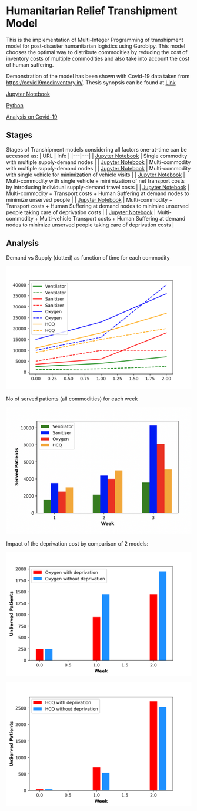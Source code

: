 # Humanitarian Relief Transhipment Model

This is the implementation of Multi-Integer Programming of transhipment model for post-disaster humanitarian logistics using Gurobipy.  This model chooses the optimal way to distribute commodities by reducing the cost of inventory costs of multiple commodities and also take into account the cost of human suffering.

Demonstration of the model has been shown with Covid-19 data taken from https://covid19medinventory.in/. Thesis synopsis can be found at [Link](https://drive.google.com/file/d/1FYmH340ctkqFeRjGLbpP8KHIdJ0jUdGf/view?usp=sharing)

[Jupyter Notebook](https://nbviewer.jupyter.org/github/Kartikaggarwal98/Transhipment-Network/blob/master/mc_v_p_time_covid.ipynb)

[Python](https://github.com/Kartikaggarwal98/Transhipment-Network/tree/master/mc_v_p_time.py)

[Analysis on Covid-19](##Analysis)

## Stages

Stages of Transhipment models considering all factors one-at-time can be accessed as:
| URL | Info | 
|---|---|
| [Jupyter Notebook](https://nbviewer.jupyter.org/github/Kartikaggarwal98/Transhipment-Network/blob/master/notebooks/single_commodity.ipynb)  | Single commodity with multiple supply-demand nodes  |
| [Jupyter Notebook](https://nbviewer.jupyter.org/github/Kartikaggarwal98/Transhipment-Network/blob/master/notebooks/multi_commodity.ipynb)  | Multi-commodity with multiple supply-demand nodes  |
| [Jupyter Notebook](https://nbviewer.jupyter.org/github/Kartikaggarwal98/Transhipment-Network/blob/master/notebooks/mc_vehicle.ipynb)  | Multi-commodity with single vehicle for minimization of vehicle visits  |
| [Jupyter Notebook](https://nbviewer.jupyter.org/github/Kartikaggarwal98/Transhipment-Network/blob/master/notebooks/mc_v_cost.ipynb)  | Multi-commodity with single vehicle + minimization of net transport costs  by introducing individual supply-demand travel costs |
| [Jupyter Notebook](https://nbviewer.jupyter.org/github/Kartikaggarwal98/Transhipment-Network/blob/master/notebooks/mc_v_people.ipynb)  | Multi-commodity + Transport costs + Human Suffering at demand nodes to minimize unserved people  |
| [Jupyter Notebook](https://nbviewer.jupyter.org/github/Kartikaggarwal98/Transhipment-Network/blob/master/notebooks/mc_v_p_time.ipynb)  | Multi-commodity + Transport costs + Human Suffering at demand nodes to minimize unserved people taking care of deprivation costs |
| [Jupyter Notebook](https://nbviewer.jupyter.org/github/Kartikaggarwal98/Transhipment-Network/blob/master/notebooks/mc_mv_p_time.ipynb)  | Multi-commodity + Multi-vehicle Transport costs + Human Suffering at demand nodes to minimize unserved people taking care of deprivation costs |

## Analysis

Demand vs Supply (dotted) as function of time for each commodity

![d-s](images/DemvsSup.png)

No of served patients (all commodities) for each week

![n-s](images/served.png)

Impact of the deprivation cost by comparison of 2 models:

![wo-d](images/UnServedPatOxy.png)

![wh-d](images/UnServedPatHCQ.png)
